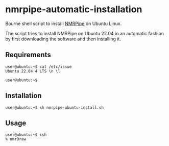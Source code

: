 # nmrpipe-automatic-installation
Bourne shell script to install [NMRPipe](https://spin.niddk.nih.gov/bax/NMRPipe/) on Ubuntu Linux.

The script tries to install NMRPipe on Ubuntu 22.04 in an automatic fashion by first downloading the
software and then installing it.


## Requirements
```ShellSession
user@ubuntu:~$ cat /etc/issue
Ubuntu 22.04.4 LTS \n \l

user@ubuntu:~$ 
```


## Installation
```ShellSession
user@ubuntu:~$ sh nmrpipe-ubuntu-install.sh
```

## Usage

```ShellSession
user@ubuntu:~$ csh
% nmrDraw 

```




